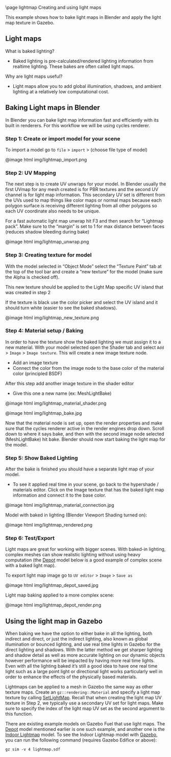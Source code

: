 \page lightmap Creating and using light maps

This example shows how to bake light maps in Blender and apply the light map texture in Gazebo.

## Light maps

What is baked lighting?

  * Baked lighting is pre-calculated/rendered lighting information from realtime lighting. These bakes are often called light maps.

Why are light maps useful?

  * Light maps allow you to add global illumination, shadows, and ambient lighting at a relatively low computational cost.

## Baking Light maps in Blender

In Blender you can bake light map information fast and efficiently with its built in renderers. For this workflow we will be using cycles renderer.

### Step 1: Create or import model for your scene

To import a model go to `file` > `import` > (choose file type of model)

@image html img/lightmap_import.png

### Step 2: UV Mapping

The next step is to create UV unwraps for your model. In Blender usually the first UVmap for any mesh created is for PBR textures and the second UV channel is for light map information. This secondary UV set is different from the UVs used to map things like color maps or normal maps because each polygon surface is receiving different lighting from all other polygons so each UV coordinate also needs to be unique.

For a fast automatic light map unwrap hit F3 and then search for “Lightmap pack”.
Make sure to the “margin” is set to 1 for max distance between faces (reduces shadow bleeding during bake)

@image html img/lightmap_unwrap.png

### Step 3: Creating texture for model

With the model selected in “Object Mode” select the “Texture Paint” tab at the top of the tool bar and create a “new texture” for the model (make sure the Alpha is checked off).

This new texture should be applied to the Light Map specific UV island that was created in step 2

If the texture is black use the color picker and select the UV island and it should turn white (easier to see the baked shadows).

@image html img/lightmap_new_texture.png

### Step 4: Material setup / Baking

In order to have the texture show the baked lighting we must assign it to a new material. With your model selected open the Shader tab and select `Add` > `Image` > `Image texture`. This will create a new image texture node.
* Add an image texture
* Connect the color from the image node to the base color of the material color (principled BSDF)

After this step add another image texture in the shader editor
* Give this one a new name (ex: MeshLightBake)

@image html img/lightmap_material_shader.png

@image html img/lightmap_bake.jpg

Now that the material node is set up, open the render properties and make sure that the cycles renderer active in the render engines drop down.
Scroll down to where it says bake, and then with the second image node selected (MeshLightBake) hit bake. Blender should now start baking the light map for the model.

### Step 5: Show Baked Lighting

After the bake is finished you should have a separate light map of your model.
* To see it applied real time in your scene, go back to the hypershade / materials editor. Click on the Image texture that has the baked light map information and connect it to the base color.

@image html img/lightmap_material_connection.jpg

Model with baked in lighting (Blender Viewport Shading turned on):

@image html img/lightmap_rendered.png

### Step 6: Test/Export

Light maps are great for working with bigger scenes. With baked-in lighting, complex meshes can show realistic lighting without using heavy computation (the [Depot](https://app.gazebosim.org/OpenRobotics/fuel/models/Depot) model below is a good example of complex scene with a baked light map).

To export light map image go to `UV editor` > `Image` > `Save as`

@image html img/lightmap_depot_saved.jpg

Light map baking applied to a more complex scene:

@image html img/lightmap_depot_render.png

## Using the light map in Gazebo

When baking we have the option to either bake in all the lighting, both indirect and direct, or just the indirect lighting, also known as global illumination or bounced lighting, and use real time lights in Gazebo for the direct lighting and shadows. With the latter method we get sharper lighting and shadow detail as well as more accurate lighting on our dynamic objects however performance will be impacted by having more real time lights. Even with all the lighting baked it’s still a good idea to have one real time light such as a large point light or directional light works particularly well in order to enhance the effects of the physically based materials.

Lightmaps can be applied to a mesh in Gazebo the same way as other texture maps. Create an `gz::rendering::Material` and specify a light map texture by calling
[SetLightMap](https://gazebosim.org/api/rendering/7.0/classignition_1_1rendering_1_1Material.html#a70c6e1e529e9c3b588996efd07faab29). Recall that when creating the light map UV texture in Step 2, we typically use a secondary UV set for light maps. Make sure to specify the index of the light map UV set as the second argument to this function.

There are existing example models on Gazebo Fuel that use light maps. The [Depot](https://app.gazebosim.org/OpenRobotics/fuel/models/Depot) model mentioned earlier is one such example, and another one is the [Indoor Lightmap](https://app.gazebosim.org/OpenRobotics/fuel/models/Indoor%20lightmap) model. To see the Indoor Lightmap model with [Gazebo](https://gazebosim.org/docs/all/getstarted), you can run the following command (requires Gazebo Edifice or above):

```
gz sim -v 4 lightmap.sdf
```
